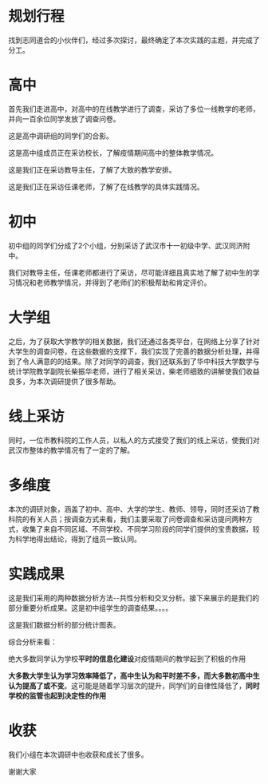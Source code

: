 # 规划行程

找到志同道合的小伙伴们，经过多次探讨，最终确定了本次实践的主题，并完成了分工。

# 高中

首先我们走进高中，对高中的在线教学进行了调查，采访了多位一线教学的老师，并向一百余位同学发放了调查问卷。

这是高中调研组的同学们的合影。

这是高中组成员正在采访校长，了解疫情期间高中的整体教学情况。

这是我们正在采访教导主任，了解了大致的教学安排。

这是我们正在采访任课老师，了解了在线教学的具体实践情况。

# 初中

初中组的同学们分成了2个小组，分别采访了武汉市十一初级中学、武汉同济附中。

我们对教导主任，任课老师都进行了采访，尽可能详细且真实地了解了初中生的学习情况和老师教学情况，并得到了老师们的积极帮助和肯定评价。

# 大学组

之后，为了获取大学教学的相关数据，我们还通过各类平台，在网络上分享了针对大学生的调查问卷，在这些数据的支撑下，我们实现了完善的数据分析处理，并得到了令人满意的的结果。除了对同学的调查，我们还联系到了华中科技大学数学与统计学院教学副院长柴振华老师，进行了相关采访，柴老师细致的讲解使我们收益良多，为本次调研提供了很多帮助。

# 线上采访

同时，一位市教科院的工作人员，以私人的方式接受了我们的线上采访，使我们对武汉市整体的教学情况有了一定的了解。

# 多维度

本次的调研对象，涵盖了初中、高中、大学的学生、教师、领导，同时还采访了教科院的有关人员；按调查方式来看，我们主要采取了问卷调查和采访提问两种方式，收集了来自不同区域、不同学校、不同学习阶段的同学们提供的宝贵数据，较为科学地得出结论，得到了组员一致认同。

# 实践成果

这是我们采用的两种数据分析方法--共性分析和交叉分析。接下来展示的是我们的部分重要分析成果。这是初中组学生的调查结果。。。。

这是我们数据分析的部分统计图表。

综合分析来看：

绝大多数同学认为学校**平时的信息化建设**对疫情期间的教学起到了积极的作用

**大多数大学生认为学习效率降低了，高中生认为和平时差不多，而大多数初高中生认为提高了或不变**。这可能是随着学习层次的提升，同学们的自律性降低了，**同时学校的监管也起到决定性的作用**

# 收获

我们小组在本次调研中也收获和成长了很多。

谢谢大家

















